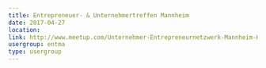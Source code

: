 ```yaml
---
title: Entrepreneuer- & Unternehmertreffen Mannheim
date: 2017-04-27
location: 
link: http://www.meetup.com/Unternehmer-Entrepreneurnetzwerk-Mannheim-Heidelberg/events/lmdhtlywgbkc/
usergroup: entma
type: usergroup
---
```

